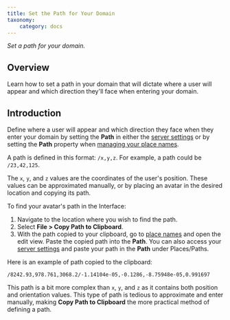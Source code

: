 ```yaml
---
title: Set the Path for Your Domain
taxonomy:
    category: docs
---
```


*Set a path for your domain.*

## Overview

Learn how to set a path in your domain that will dictate where a user will appear and which direction they'll face when entering your domain. 

## Introduction

Define where a user will appear and which direction they face when they enter your domain by setting the **Path** in either the [server settings](../server-settings-for-your-domain) or by setting the **Path** property when [managing your place names](../place-names).

A path is defined in this format: `/x,y,z`. For example, a path could be `/23,42,125`.

The `x`, `y`, and `z` values are the coordinates of the user's position. These values can be approximated manually, or by placing an avatar in the desired location and copying its path.

To find your avatar's path in the Interface:

1. Navigate to the location where you wish to find the path.
2. Select **File > Copy Path to Clipboard**.
3. With the path copied to your clipboard, go to [place names](../place-names) and open the edit view. Paste the copied path into the **Path**. You can also access your [server settings](../server-settings-for-your-domain) and paste your path in the **Path** under Places/Paths.

Here is an example of path copied to the clipboard:

`/8242.93,978.761,3068.2/-1.14104e-05,-0.1286,-8.75948e-05,0.991697`

This path is a bit more complex than `x`, `y`, and `z` as it contains both position and orientation values. This type of path is tedious to approximate and enter manually, making **Copy Path to Clipboard** the more practical method of defining a path.